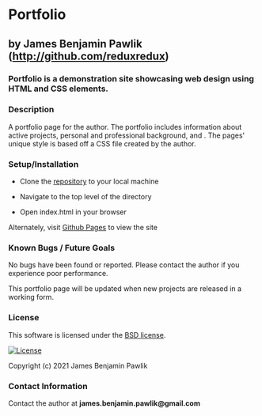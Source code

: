 # Portfolio
## by James Benjamin Pawlik (http://github.com/reduxredux)

### Portfolio is a demonstration site showcasing web design using HTML and CSS elements.

### __Description__
A portfolio page for the author. The portfolio includes information about active projects, personal and professional background, and . The pages' unique style is based off a CSS file created by the author.

### __Setup/Installation__
* Clone the [repository](http://github.com/reduxredux/portfolio) to your local machine
+ Navigate to the top level of the directory
- Open index.html in your browser

Alternately, visit [Github Pages](http://reduxredux.github.io/portfolio) to view the site

### __Known Bugs / Future Goals__
No bugs have been found or reported. Please contact the author if you experience poor performance.

This portfolio page will be updated when new projects are released in a working form.

### __License__
This software is licensed under the [BSD license](license.txt).

[![License](https://img.shields.io/badge/License-BSD%202--Clause-orange.svg)](https://opensource.org/licenses/BSD-2-Clause)

Copyright (c) 2021 James Benjamin Pawlik

### __Contact Information__
Contact the author at __james.benjamin.pawlik@gmail.com__
